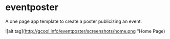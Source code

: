 # eventposter
A one page app template to create a poster publicizing an event. 

![alt tag](http://gcool.info/eventposter/screenshots/home.png "Home Page)

